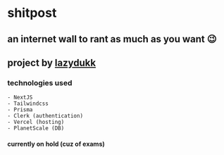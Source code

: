 # shitpost

## an internet wall to rant as much as you want 😉

## project by [lazydukk](https://github.com/lazydukk/)

### technologies used
    - NextJS
    - Tailwindcss
    - Prisma
    - Clerk (authentication)
    - Vercel (hosting)
    - PlanetScale (DB)

#### currently on hold (<span color="red">cuz of exams</span>)
